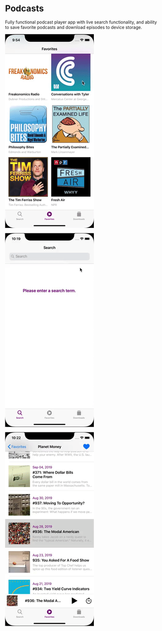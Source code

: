 # Podcasts

Fully functional podcast player app with live search functionality, and ability to save favorite podcasts and download episodes to device storage.

![Player Demo](demo/player_demo.gif)

![Favorites Demo](demo/favorites_demo.gif)

![Download Episode Demo](demo/downloads_demo.gif)
